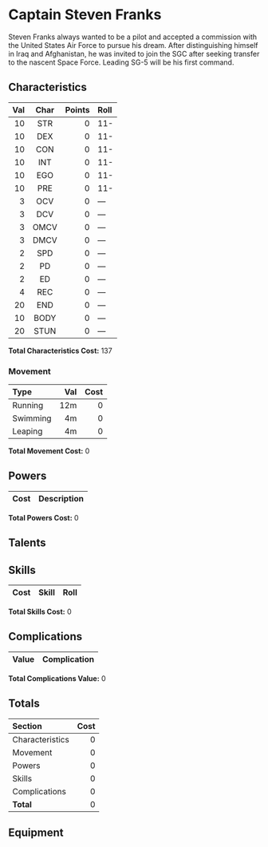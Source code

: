 # Captain Steven Franks

Steven Franks always wanted to be a pilot and accepted a commission with the United States Air Force to pursue his dream. After distinguishing himself in Iraq and Afghanistan, he was invited to join the SGC after seeking transfer to the nascent Space Force. Leading SG-5 will be his first command.

## Characteristics

Val | Char | Points | Roll
---:|:----:|-------:|:----
10 | STR  | 0 | 11-
10 | DEX  | 0 | 11-
10 | CON  | 0 | 11-
10 | INT  | 0 | 11-
10 | EGO  | 0 | 11-
10 | PRE  | 0 | 11-
3  | OCV  | 0 | &mdash;
3  | DCV  | 0 | &mdash;
3  | OMCV | 0 | &mdash;
3  | DMCV | 0 | &mdash;
2  | SPD  | 0 | &mdash;
2  | PD   | 0 | &mdash;
2  | ED   | 0 | &mdash;
4  | REC  | 0 | &mdash;
20 | END  | 0 | &mdash;
10 | BODY | 0 | &mdash;
20 | STUN | 0 | &mdash;

**Total Characteristics Cost:** 137

### Movement

Type | Val | Cost
:----|----:|----:
Running  | 12m | 0
Swimming | 4m | 0
Leaping  | 4m | 0

**Total Movement Cost:** 0

## Powers

Cost | Description
----:|:-----------

**Total Powers Cost:** 0

## Talents

## Skills

Cost | Skill | Roll
----:|-------|-----

**Total Skills Cost:** 0

## Complications

Value | Complication
-----:|-------------

**Total Complications Value:** 0

## Totals

Section | Cost
:-------|----:
Characteristics | 0
Movement        | 0
Powers          | 0
Skills          | 0
Complications   | 0
**Total**       | 0

## Equipment
